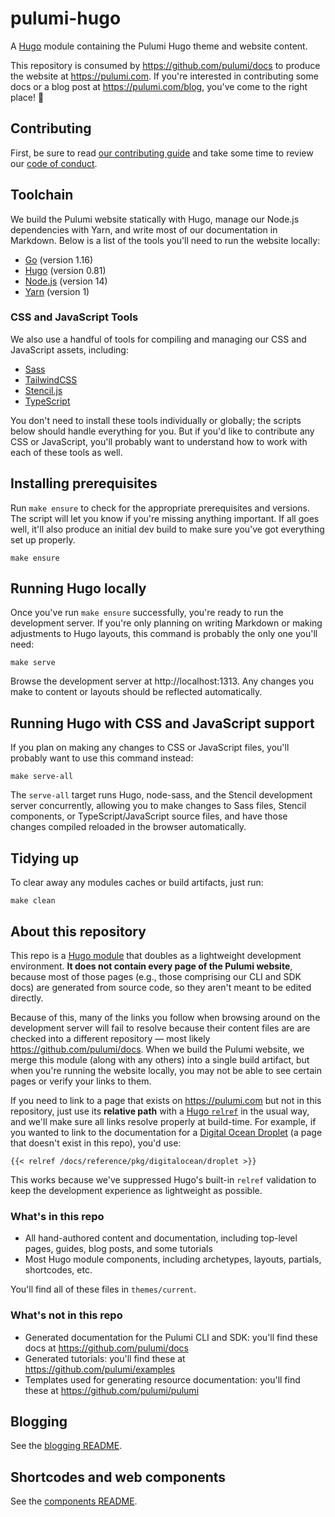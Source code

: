 # pulumi-hugo

A [Hugo](https://gohugo.io) module containing the Pulumi Hugo theme and website content.

This repository is consumed by https://github.com/pulumi/docs to produce the website at https://pulumi.com. If you're interested in contributing some docs or a blog post at https://pulumi.com/blog, you've come to the right place! 🙌

## Contributing

First, be sure to read [our contributing guide](CONTRIBUTING.md) and take some time to review our [code of conduct](CODE_OF_CONDUCT.md).

## Toolchain

We build the Pulumi website statically with Hugo, manage our Node.js dependencies with Yarn, and write most of our documentation in Markdown. Below is a list of the tools you'll need to run the website locally:

* [Go](https://golang.org/) (version 1.16)
* [Hugo](https://gohugo.io) (version 0.81)
* [Node.js](https://nodejs.org/en/) (version 14)
* [Yarn](https://classic.yarnpkg.com/en/) (version 1)

### CSS and JavaScript Tools

We also use a handful of tools for compiling and managing our CSS and JavaScript assets, including:

* [Sass](https://sass-lang.com/)
* [TailwindCSS](https://tailwindcss.com/)
* [Stencil.js](https://stenciljs.com/)
* [TypeScript](https://www.typescriptlang.org/)

You don't need to install these tools individually or globally; the scripts below should handle everything for you. But if you'd like to contribute any CSS or JavaScript, you'll probably want to understand how to work with each of these tools as well.

## Installing prerequisites

Run `make ensure` to check for the appropriate prerequisites and versions. The script will let you know if you're missing anything important. If all goes well, it'll also produce an initial dev build to make sure you've got everything set up properly.

```
make ensure
```

## Running Hugo locally

Once you've run `make ensure` successfully, you're ready to run the development server. If you're only planning on writing Markdown or making adjustments to Hugo layouts, this command is probably the only one you'll need:

```
make serve
```

Browse the development server at http://localhost:1313. Any changes you make to content or layouts should be reflected automatically.

## Running Hugo with CSS and JavaScript support

If you plan on making any changes to CSS or JavaScript files, you'll probably want to use this command instead:

```
make serve-all
```

The `serve-all` target runs Hugo, node-sass, and the Stencil development server concurrently, allowing you to make changes to Sass files, Stencil components, or TypeScript/JavaScript source files, and have those changes compiled reloaded in the browser automatically.

## Tidying up

To clear away any modules caches or build artifacts, just run:

```
make clean
```

## About this repository

This repo is a [Hugo module](https://gohugo.io/hugo-modules/) that doubles as a lightweight development environment. **It does not contain every page of the Pulumi website**, because most of those pages (e.g., those comprising our CLI and SDK docs) are generated from source code, so they aren't meant to be edited directly.

Because of this, many of the links you follow when browsing around on the development server will fail to resolve because their content files are are checked into a different repository &mdash; most likely https://github.com/pulumi/docs. When we build the Pulumi website, we merge this module (along with any others) into a single build artifact, but when you're running the website locally, you may not be able to see certain pages or verify your links to them.

If you need to link to a page that exists on https://pulumi.com but not in this repository, just use its **relative path** with a [Hugo `relref`](https://gohugo.io/content-management/shortcodes/#ref-and-relref) in the usual way, and we'll make sure all links resolve properly at build-time. For example, if you wanted to link to the documentation for a [Digital Ocean Droplet](https://www.pulumi.com/docs/reference/pkg/digitalocean/droplet/) (a page that doesn't exist in this repo), you'd use:

```
{{< relref /docs/reference/pkg/digitalocean/droplet >}}
```

This works because we've suppressed Hugo's built-in `relref` validation to keep the development experience as lightweight as possible.

### What's in this repo

* All hand-authored content and documentation, including top-level pages, guides, blog posts, and some tutorials
* Most Hugo module components, including archetypes, layouts, partials, shortcodes, etc.

You'll find all of these files in `themes/current`.

### What's not in this repo

* Generated documentation for the Pulumi CLI and SDK: you'll find these docs at https://github.com/pulumi/docs
* Generated tutorials: you'll find these at https://github.com/pulumi/examples
* Templates used for generating resource documentation: you'll find these at https://github.com/pulumi/pulumi
## Blogging

See the [blogging README](BLOGGING.md).

## Shortcodes and web components

See the [components README](themes/current/components).
